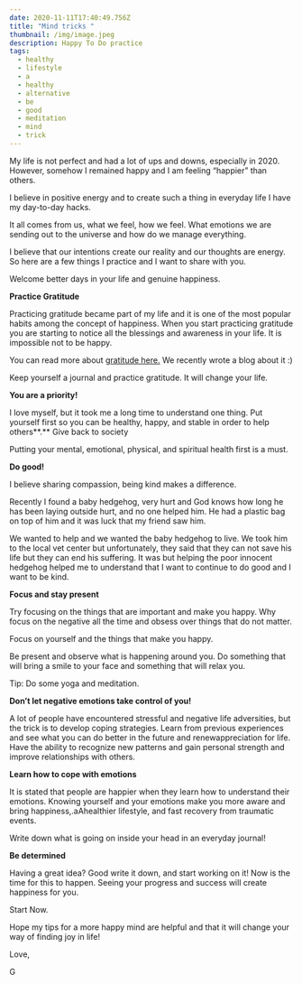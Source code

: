 ```yaml
---
date: 2020-11-11T17:40:49.756Z
title: "Mind tricks "
thumbnail: /img/image.jpeg
description: Happy To Do practice
tags:
  - healthy
  - lifestyle
  - a
  - healthy
  - alternative
  - be
  - good
  - meditation
  - mind
  - trick
---
```

My life is not perfect and had a lot of ups and downs, especially in 2020. However, somehow I remained happy and I am feeling “happier” than others.

I believe in positive energy and to create such a thing in everyday life I have my day-to-day hacks.

It all comes from us, what we feel, how we feel. What emotions we are sending out to the universe and how do we manage everything.

I believe that our intentions create our reality and our thoughts are energy. So here are a few things I practice and I want to share with you.

Welcome better days in your life and genuine happiness.

**Practice Gratitude**

Practicing gratitude became part of my life and it is one of the most popular habits among the concept of happiness. When you start practicing gratitude you are starting to notice all the blessings and awareness in your life. It is impossible not to be happy.

You can read more about [gratitude here.](https://www.archystyles.com/gratitude/) We recently wrote a blog about it :)

Keep yourself a journal and practice gratitude. It will change your life.



**You are a priority!**

I love myself, but it took me a long time to understand one thing. Put yourself first so you can be healthy, happy, and stable in order to help others**.** Give back to society

Putting your mental, emotional, physical, and spiritual health first is a must.



**Do good!**

I believe sharing compassion, being kind makes a difference.

Recently I found a baby hedgehog, very hurt and God knows how long he has been laying outside hurt, and no one helped him. He had a plastic bag on top of him and it was luck that my friend saw him.

We wanted to help and we wanted the baby hedgehog to live. We took him to the local vet center but unfortunately, they said that they can not save his life but they can end his suffering. It was but helping the poor innocent hedgehog helped me to understand that I want to continue to do good and I want to be kind.



**Focus and stay present**

Try focusing on the things that are important and make you happy. Why focus on the negative all the time and obsess over things that do not matter.

Focus on yourself and the things that make you happy.

Be present and observe what is happening around you. Do something that will bring a smile to your face and something that will relax you.

Tip: Do some yoga and meditation.



**Don’t let negative emotions take control of you!**

A lot of people have encountered stressful and negative life adversities, but the trick is to develop coping strategies. Learn from previous experiences and see what you can do better in the future and renewappreciation for life. Have the ability to recognize new patterns and gain personal strength and improve relationships with others.



**Learn how to cope with emotions**

It is stated that people are happier when they learn how to understand their emotions. Knowing yourself and your emotions make you more aware and bring happiness,.aAhealthier lifestyle, and fast recovery from traumatic events.

Write down what is going on inside your head in an everyday journal!



**Be determined**

Having a great idea? Good write it down, and start working on it! Now is the time for this to happen. Seeing your progress and success will create happiness for you. 

Start Now.

Hope my tips for a more happy mind are helpful and that it will change your way of finding joy in life!

Love,

G